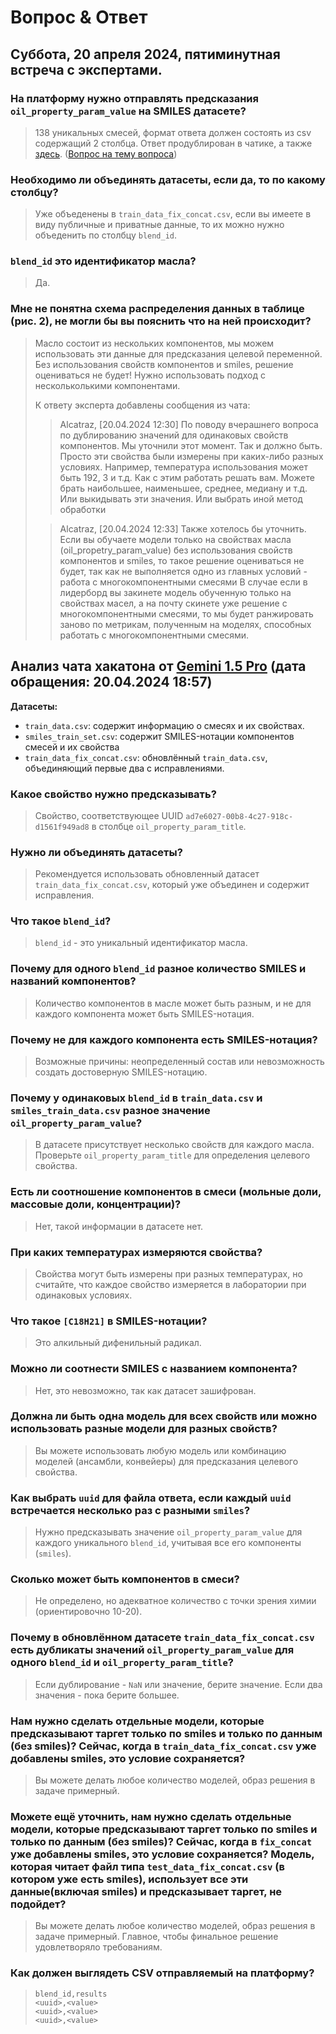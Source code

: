 # Вопрос & Ответ

## Суббота, 20 апреля 2024, пятиминутная встреча с экспертами.

### На платформу нужно отправлять предсказания `oil_property_param_value` на SMILES датасете?

> 138 уникальных смесей, формат ответа должен состоять из csv содержащий
> 2 столбца. Ответ продублирован в чатике, а также [здесь](#как-должен-выглядеть-csv-отправляемый-на-платформу). ([Вопрос на тему вопроса](#как-выбрать-uuid-для-файла-ответа-если-каждый-uuid-встречается-несколько-раз-с-разными-smiles))

### Необходимо ли объединять датасеты, если да, то по какому столбцу?
> Уже объеденены в `train_data_fix_concat.csv`, если вы имеете в виду публичные и приватные
> данные, то их можно нужно объеденить по столбцу `blend_id`.


### `blend_id` это идентификатор масла?
> Да.


### Мне не понятна схема распределения данных в таблице (рис. 2), не могли бы вы пояснить что на ней происходит?
> Масло состоит из нескольких компонентов, мы можем использовать эти данные для
> предсказания целевой переменной. Без использования свойств
> компонентов и smiles, решение оцениваться не будет! Нужно использовать
> подход с нескольколькими компонентами.
>
> К ответу эксперта добавлены сообщения из чата:
>
>> Alcatraz, [20.04.2024 12:30] По поводу вчерашнего вопроса по дублированию
> значений для одинаковых свойств компонентов. Мы уточнили этот момент. Так и
> должно быть. Просто эти свойства были измерены при каких-либо разных
> условиях. Например, температура использования может быть 192, 3 и т.д. Как с
> этим работать решать вам. Можете брать наибольшее, наименьшее, среднее,
> медиану и т.д. Или выкидывать эти значения. Или выбрать иной метод обработки
>
>> Alcatraz, [20.04.2024 12:33] Также хотелось бы уточнить. Если вы обучаете
> модели только на свойствах масла (oil_propetry_param_value) без
> использования свойств компонентов и smiles, то такое решение оцениваться не
> будет, так как не выполняется одно из главных условий - работа с
> многокомпонентными смесями В случае если в лидерборд вы закинете модель
> обученную только на свойствах масел, а на почту скинете уже решение с
> многокомпонентными смесями, то мы будет ранжировать заново по метрикам,
> полученным на моделях, способных работать с многокомпонентными смесями.

## Анализ чата хакатона от [Gemini 1.5 Pro](https://aistudio.google.com/app/prompts/new_chat) (дата обращения: 20.04.2024 18:57)

**Датасеты:**
- `train_data.csv`: содержит информацию о смесях и их свойствах.
- `smiles_train_set.csv`: содержит SMILES-нотации компонентов смесей и их свойства
- `train_data_fix_concat.csv`: обновлённый `train_data.csv`, объединяющий первые два с исправлениями.

### Какое свойство нужно предсказывать?
> Свойство, соответствующее UUID `ad7e6027-00b8-4c27-918c-d1561f949ad8` в столбце `oil_property_param_title`.


### Нужно ли объединять датасеты?
> Рекомендуется использовать обновленный датасет `train_data_fix_concat.csv`, который уже объединен и содержит исправления.


### Что такое `blend_id`?
> `blend_id` - это уникальный идентификатор масла.


### Почему для одного `blend_id` разное количество SMILES и названий компонентов?
> Количество компонентов в масле может быть разным, и не для каждого компонента может быть SMILES-нотация.


### Почему не для каждого компонента есть SMILES-нотация?
> Возможные причины: неопределенный состав или невозможность создать достоверную SMILES-нотацию.


### Почему у одинаковых `blend_id` в `train_data.csv` и `smiles_train_data.csv` разное значение `oil_property_param_value`?
> В датасете присутствует несколько свойств для каждого масла. Проверьте `oil_property_param_title` для определения целевого свойства.


### Есть ли соотношение компонентов в смеси (мольные доли, массовые доли, концентрации)?
> Нет, такой информации в датасете нет.


### При каких температурах измеряются свойства?
> Свойства могут быть измерены при разных температурах, но считайте, что каждое свойство измеряется в лаборатории при одинаковых условиях.


### Что такое `[C18H21]` в SMILES-нотации?
> Это алкильный дифенильный радикал.


### Можно ли соотнести SMILES с названием компонента?
> Нет, это невозможно, так как датасет зашифрован.


### Должна ли быть одна модель для всех свойств или можно использовать разные модели для разных свойств?
> Вы можете использовать любую модель или комбинацию моделей (ансамбли, конвейеры) для предсказания целевого свойства.


### Как выбрать `uuid` для файла ответа, если каждый `uuid` встречается несколько раз с разными `smiles`?
> Нужно предсказывать значение `oil_property_param_value` для каждого уникального `blend_id`, учитывая все его компоненты (`smiles`).


### Сколько может быть компонентов в смеси?
> Не определено, но адекватное количество с точки зрения химии (ориентировочно 10-20).


### Почему в обновлённом датасете `train_data_fix_concat.csv` есть дубликаты значений `oil_property_param_value` для одного `blend_id` и `oil_property_param_title`?
> Если дублирование - `NaN` или значение, берите значение. Если два значения - пока берите большее.


### Нам нужно сделать отдельные модели, которые предсказывают таргет только по smiles и только по данным (без smiles)? Сейчас, когда в `train_data_fix_concat.csv` уже добавлены smiles, это условие сохраняется?
> Вы можете делать любое количество моделей, образ решения в задаче примерный.

### Можете ещё уточнить, нам нужно сделать отдельные модели, которые предсказывают таргет только по smiles и только по данным (без smiles)? Сейчас, когда в `fix_concat` уже добавлены smiles, это условие сохраняется? Модель, которая читает файл типа `test_data_fix_concat.csv` (в котором уже есть smiles), использует все эти данные(включая smiles) и предсказывает таргет, не подойдет?
> Вы можете делать любое количество моделей, образ решения в задаче примерный. Главное, чтобы финальное решение удовлетворяло требованиям.

### Как должен выглядеть CSV отправляемый на платформу?
> ```csv
> blend_id,results
> <uuid>,<value>
> <uuid>,<value>
> <uuid>,<value>
> ```